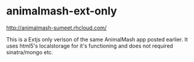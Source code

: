 animalmash-ext-only
===================

http://animalmash-sumeet.rhcloud.com/

This is a Extjs only verison of the same AnimalMash app posted earlier. 
It uses html5's localstorage for it's functioning and does not required sinatra/mongo etc.

